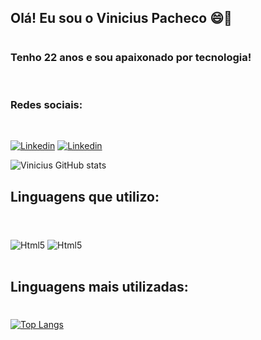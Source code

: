 ## Olá! Eu sou o Vinicius Pacheco 😄👋
#
### Tenho 22 anos e sou apaixonado por tecnologia!
<br>

### Redes sociais: 
<br> 

[![Linkedin](	https://img.shields.io/badge/LinkedIn-0077B5?style=for-the-badge&logo=linkedin&logoColor=white)](https://www.linkedin.com/in/viniciuspch/)
[![Linkedin](https://img.shields.io/badge/Instagram-E4405F?style=for-the-badge&logo=instagram&logoColor=white)](https://www.instagram.com/viniciusad_pacheco)

![Vinicius GitHub stats](https://github-readme-stats.vercel.app/api?username=viniciuspch&show_icons=true&theme=tokyonight)

## Linguagens que utilizo: 
#
<div style="display: inline_block"></br>
<img  alt="Html5" src="https://img.shields.io/badge/HTML-239120?style=for-the-badge&logo=html5&logoColor=white">
<img  alt="Html5" src="	https://img.shields.io/badge/CSS3-1572B6?style=for-the-badge&logo=css3&logoColor=white">
</div></br>

## Linguagens mais utilizadas: 
#
[![Top Langs](https://github-readme-stats.vercel.app/api/top-langs/?username=viniciuspch&layout=compact)](https://github.com/viniciuspch/github-readme-stats)